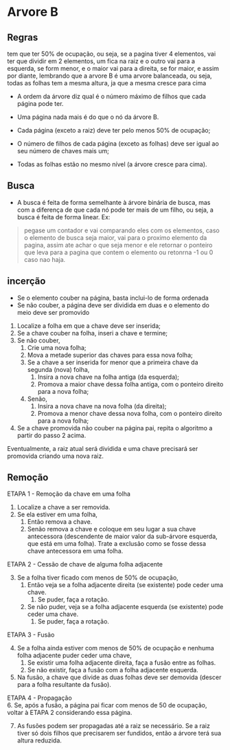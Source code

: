 # Arvore B

## Regras
tem que ter 50% de ocupação, ou seja, se a pagina tiver 4 elementos, vai ter que dividir em 2 elementos, um fica na raiz e o outro vai para a esquerda, se form menor, e o maior vai para a direita, se for maior, e assim por diante, lembrando que a arvore B é uma arvore balanceada, ou seja, todas as folhas tem a mesma altura, ja que a mesma cresce para cima

- A ordem da árvore diz qual é o número máximo de filhos que cada página pode ter.
- Uma página nada mais é do que o nó da árvore B.

- Cada página (exceto a raiz) deve ter pelo menos 50% de ocupação;
- O número de filhos de cada página (exceto as folhas) deve ser igual ao seu número de chaves mais um;
- Todas as folhas estão no mesmo nível (a árvore cresce para cima).

## Busca

- A busca é feita de forma semelhante à árvore binária de busca, mas com a diferença de que cada nó pode ter mais de um filho, ou seja, a busca é feita de forma linear.
Ex:
> pegase um contador e vai comparando eles com os elementos, caso o elemento de busca seja maior, vai para o proximo elemento da pagina, assim ate achar o que seja menor e ele retornar o ponteiro que leva para a pagina que contem o elemento ou retonrna -1 ou 0 caso nao haja.

## incerção

- Se o elemento couber na página, basta inclui-lo de forma ordenada
- Se não couber, a página deve ser dividida em duas e o elemento do meio deve ser promovido

1. Localize a folha em que a chave deve ser inserida;
2. Se a chave couber na folha, inseri a chave e termine;
3. Se não couber,
    1. Crie uma nova folha;
    2. Mova a metade superior das chaves para essa nova folha;
    3. Se a chave a ser inserida for menor que a primeira chave da segunda (nova) folha,
        1. Insira a nova chave na folha antiga (da esquerda);
        2. Promova a maior chave dessa folha antiga, com o ponteiro direito para a nova folha;
    4. Senão,
        1. Insira a nova chave na nova folha (da direita);
        2. Promova a menor chave dessa nova folha, com o ponteiro direito para a nova folha;
4. Se a chave promovida não couber na página pai, repita o algoritmo a partir do passo 2 acima.

Eventualmente, a raiz atual será dividida e uma chave precisará ser promovida criando uma nova raiz.

## Remoção

ETAPA 1 - Remoção da chave em uma folha

1. Localize a chave a ser removida.
2. Se ela estiver em uma folha,
    1. Então remova a chave.
    2. Senão remova a chave e coloque em seu lugar a sua chave antecessora (descendente de maior valor da sub-árvore esquerda, que está em uma folha). Trate a exclusão como se fosse dessa chave antecessora em uma folha.

ETAPA 2 - Cessão de chave de alguma folha adjacente

3. Se a folha tiver ficado com menos de 50% de ocupação,
    1. Então veja se a folha adjacente direita (se existente) pode ceder uma chave.
        1. Se puder, faça a rotação.
    2. Se não puder, veja se a folha adjacente esquerda (se existente) pode ceder uma chave.
        1. Se puder, faça a rotação.

ETAPA 3 - Fusão

4. Se a folha ainda estiver com menos de 50% de ocupação e nenhuma folha adjacente puder ceder uma chave,
    1. Se existir uma folha adjacente direita, faça a fusão entre as folhas.
    2. Se não existir, faça a fusão com a folha adjacente esquerda.
5. Na fusão, a chave que divide as duas folhas deve ser demovida (descer para a folha resultante da fusão).

ETAPA 4 - Propagação    
6. Se, após a fusão, a página pai ficar com menos de 50 de ocupação, voltar à ETAPA 2 considerando essa página.

7. As fusões podem ser propagadas até a raiz se necessário. Se a raiz tiver só dois filhos que precisarem ser fundidos, então a árvore terá sua altura reduzida.
